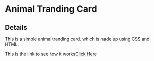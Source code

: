 # Animal Tranding Card

## Details
 This is a simple animal tranding card. which is made up using CSS and HTML.

 This is the link to see how it works[Click Here](https://shitalsb.github.io/Animal-Card/)
